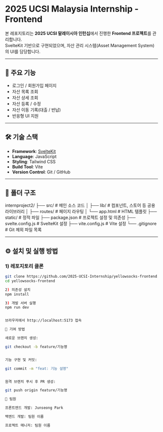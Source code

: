 # 2025 UCSI Malaysia Internship - Frontend

본 레포지토리는 **2025 UCSI 말레이시아 인턴십**에서 진행한 **Frontend 프로젝트**를 관리합니다.  
SvelteKit 기반으로 구현되었으며, 자산 관리 시스템(Asset Management System)의 UI를 담당합니다.

---

## 📌 주요 기능
- 로그인 / 회원가입 페이지
- 자산 목록 조회
- 자산 상세 조회
- 자산 등록 / 수정
- 자산 이동 기록(대출 / 반납)
- 반응형 UI 지원

---

## 🛠 기술 스택
- **Framework**: [SvelteKit](https://kit.svelte.dev/)
- **Language**: JavaScript
- **Styling**: Tailwind CSS
- **Build Tool**: Vite
- **Version Control**: Git / GitHub

---

## 📂 폴더 구조
internproject2/
├── src/ # 메인 소스 코드
│ ├── lib/ # 컴포넌트, 스토어 등 공용 라이브러리
│ ├── routes/ # 페이지 라우팅
│ └── app.html # HTML 템플릿
├── static/ # 정적 파일
├── package.json # 프로젝트 설정 및 의존성
├── svelte.config.js # SvelteKit 설정
├── vite.config.js # Vite 설정
└── .gitignore # Git 제외 파일 목록


---

## ⚙️ 설치 및 실행 방법

### 1) 레포지토리 클론
```bash
git clone https://github.com/2025-UCSI-Internship/yellowsocks-frontend.git
cd yellowsocks-frontend

2) 의존성 설치
npm install

3) 개발 서버 실행
npm run dev


브라우저에서 http://localhost:5173 접속

📜 기여 방법

새로운 브랜치 생성:

git checkout -b feature/기능명


기능 구현 및 커밋:

git commit -m "feat: 기능 설명"


원격 브랜치 푸시 후 PR 생성:

git push origin feature/기능명

👥 팀원

프론트엔드 개발: Junseong Park

백엔드 개발: 팀원 이름

프로젝트 매니저: 팀원 이름

